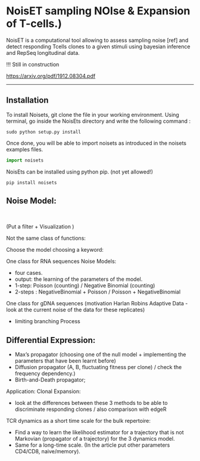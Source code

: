 # NoisET  sampling NOIse & Expansion of T-cells.)
NoisET is a computational tool allowing to assess sampling noise [ref] and detect responding Tcells clones to a given stimuli using bayesian inference 
and RepSeq longitudinal data.

!!! Still in construction 

<https://arxiv.org/pdf/1912.08304.pdf>

----------------------------------------------------------------------------------------------------------------------------

## Installation

To install Noisets, git clone the file in your working environment. 
Using terminal, go inside the NoisEts directory and write the following command : 

```console
sudo python setup.py install
```

Once done, you will be able to import noisets as introduced in the noisets examples files.
```python 
import noisets
```

NoisEts can be installed using python pip. (not yet allowed!)

```console
pip install noisets
```

## Noise Model:

</br>

(Put a filter + Visualization )

Not the same class of functions:

Choose the model choosing a keyword:

One class for RNA sequences Noise Models:
- four cases. 
- output: the learning of the parameters of the model.
- 1-step: Poisson (counting) / Negative Binomial (counting)
- 2-steps : NegativeBinomial + Poisson / Poisson + NegativeBinomial 


One class for gDNA sequences (motivation Harlan Robins Adaptive Data - look at the current noise of the data for these replicates)
- limiting branching Process 


## Differential Expression: 

- Max’s propagator  (choosing one of the null model + implementing the parameters that have been learnt before)
- Diffusion propagator (A, B, fluctuating fitness per clone) / check the frequency dependency.) 
- Birth-and-Death propagator;

Application:
Clonal Expansion:
- look at the differences between these 3 methods to be able to discriminate responding clones / also comparison with edgeR

TCR dynamics as a short time scale for the bulk repertoire:
- Find a way to learn the likelihood estimator for a trajectory that is not Markovian (propagator of a trajectory) for the 3 dynamics model.
-  Same for a long-time scale. (In the article put other parameters CD4/CD8, naive/memory).



